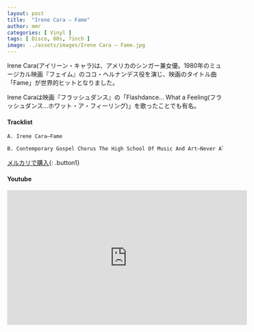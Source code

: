 ```yaml
---
layout: post
title:  "Irene Cara – Fame"
author: mmr
categories: [ Vinyl ]
tags: [ Disco, 80s, 7inch ]
image: ../assets/images/Irene Cara – Fame.jpg
---
```


Irene Cara(アイリーン・キャラ)は、アメリカのシンガー兼女優。1980年のミュージカル映画『フェイム』のココ・ヘルナンデス役を演じ、映画のタイトル曲「Fame」が世界的ヒットとなりました。

Irene Caraは映画『フラッシュダンス』の「Flashdance... What a Feeling(フラッシュダンス…ホワット・ア・フィーリング)」を歌ったことでも有名。

#### Tracklist
```md
A. Irene Cara–Fame

B. Contemporary Gospel Chorus The High School Of Music And Art–Never Alone 
```

[メルカリで購入](https://jp.mercari.com/item/m65486063906?afid=6142608987){: .button1}

#### Youtube
<iframe width="560" height="315" src="https://www.youtube.com/embed/o2jh7N7Fldk?si=hRf89a08RyXDxvIg" title="YouTube video player" frameborder="0" allow="accelerometer; autoplay; clipboard-write; encrypted-media; gyroscope; picture-in-picture; web-share" referrerpolicy="strict-origin-when-cross-origin" allowfullscreen></iframe>